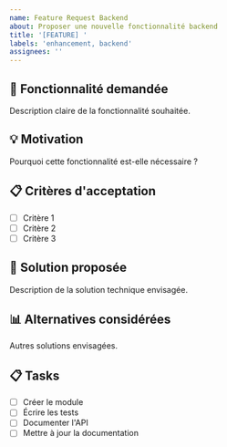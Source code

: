 ```yaml
---
name: Feature Request Backend
about: Proposer une nouvelle fonctionnalité backend
title: '[FEATURE] '
labels: 'enhancement, backend'
assignees: ''
---
```


## 🚀 Fonctionnalité demandée

Description claire de la fonctionnalité souhaitée.

## 💡 Motivation

Pourquoi cette fonctionnalité est-elle nécessaire ?

## 📋 Critères d'acceptation

- [ ] Critère 1
- [ ] Critère 2
- [ ] Critère 3

## 🔧 Solution proposée

Description de la solution technique envisagée.

## 📊 Alternatives considérées

Autres solutions envisagées.

## 📋 Tasks

- [ ] Créer le module
- [ ] Écrire les tests
- [ ] Documenter l'API
- [ ] Mettre à jour la documentation
